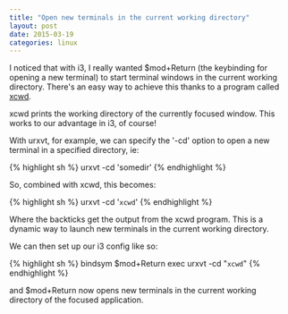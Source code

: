 ```yaml
---
title: "Open new terminals in the current working directory"
layout: post
date: 2015-03-19
categories: linux
---
```



I noticed that with i3, I really wanted $mod+Return (the keybinding for opening a new terminal) to start terminal windows in the current working directory. There's an easy way to achieve this thanks to a program called [xcwd](https://github.com/schischi-a/xcwd).

xcwd prints the working directory of the currently focused window. This works to our advantage in i3, of course!

With urxvt, for example, we can specify the '-cd' option to open a new terminal in a specified directory, ie:

{% highlight sh %}
urxvt -cd 'somedir'
{% endhighlight %}

So, combined with xcwd, this becomes:

{% highlight sh %}
urxvt -cd '`xcwd`'
{% endhighlight %}

Where the backticks get the output from the xcwd program. This is a dynamic way to launch new terminals in the current working directory.

We can then set up our i3 config like so:

{% highlight sh %}
bindsym $mod+Return exec urxvt -cd "`xcwd`"
{% endhighlight %}

and $mod+Return now opens new terminals in the current working directory of the focused application.


